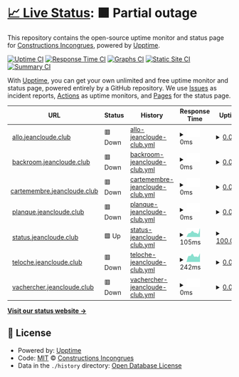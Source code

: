 # [📈 Live Status](https://status.jeancloude.club): <!--live status--> **🟧 Partial outage**

This repository contains the open-source uptime monitor and status page for [Constructions Incongrues](http://www.constructions-incongrues.net), powered by [Upptime](https://github.com/upptime/upptime).

[![Uptime CI](https://github.com/constructions-incongrues/status.jeancloude.club/workflows/Uptime%20CI/badge.svg)](https://github.com/constructions-incongrues/status.jeancloude.club/actions?query=workflow%3A%22Uptime+CI%22)
[![Response Time CI](https://github.com/constructions-incongrues/status.jeancloude.club/workflows/Response%20Time%20CI/badge.svg)](https://github.com/constructions-incongrues/status.jeancloude.club/actions?query=workflow%3A%22Response+Time+CI%22)
[![Graphs CI](https://github.com/constructions-incongrues/status.jeancloude.club/workflows/Graphs%20CI/badge.svg)](https://github.com/constructions-incongrues/status.jeancloude.club/actions?query=workflow%3A%22Graphs+CI%22)
[![Static Site CI](https://github.com/constructions-incongrues/status.jeancloude.club/workflows/Static%20Site%20CI/badge.svg)](https://github.com/constructions-incongrues/status.jeancloude.club/actions?query=workflow%3A%22Static+Site+CI%22)
[![Summary CI](https://github.com/constructions-incongrues/status.jeancloude.club/workflows/Summary%20CI/badge.svg)](https://github.com/constructions-incongrues/status.jeancloude.club/actions?query=workflow%3A%22Summary+CI%22)

With [Upptime](https://upptime.js.org), you can get your own unlimited and free uptime monitor and status page, powered entirely by a GitHub repository. We use [Issues](https://github.com/constructions-incongrues/status.jeancloude.club/issues) as incident reports, [Actions](https://github.com/constructions-incongrues/status.jeancloude.club/actions) as uptime monitors, and [Pages](https://status.jeancloude.club) for the status page.

<!--start: status pages-->
<!-- This summary is generated by Upptime (https://github.com/upptime/upptime) -->
<!-- Do not edit this manually, your changes will be overwritten -->
<!-- prettier-ignore -->
| URL | Status | History | Response Time | Uptime |
| --- | ------ | ------- | ------------- | ------ |
| <img alt="" src="https://favicons.githubusercontent.com/allo.jeancloude.club" height="13"> [allo.jeancloude.club](https://allo.jeancloude.club) | 🟥 Down | [allo-jeancloude-club.yml](https://github.com/constructions-incongrues/club.jeancloude.status/commits/HEAD/history/allo-jeancloude-club.yml) | <details><summary><img alt="Response time graph" src="./graphs/allo-jeancloude-club/response-time-week.png" height="20"> 0ms</summary><br><a href="https://status.jeancloude.club/history/allo-jeancloude-club"><img alt="Response time 0" src="https://img.shields.io/endpoint?url=https%3A%2F%2Fraw.githubusercontent.com%2Fconstructions-incongrues%2Fclub.jeancloude.status%2FHEAD%2Fapi%2Fallo-jeancloude-club%2Fresponse-time.json"></a><br><a href="https://status.jeancloude.club/history/allo-jeancloude-club"><img alt="24-hour response time 0" src="https://img.shields.io/endpoint?url=https%3A%2F%2Fraw.githubusercontent.com%2Fconstructions-incongrues%2Fclub.jeancloude.status%2FHEAD%2Fapi%2Fallo-jeancloude-club%2Fresponse-time-day.json"></a><br><a href="https://status.jeancloude.club/history/allo-jeancloude-club"><img alt="7-day response time 0" src="https://img.shields.io/endpoint?url=https%3A%2F%2Fraw.githubusercontent.com%2Fconstructions-incongrues%2Fclub.jeancloude.status%2FHEAD%2Fapi%2Fallo-jeancloude-club%2Fresponse-time-week.json"></a><br><a href="https://status.jeancloude.club/history/allo-jeancloude-club"><img alt="30-day response time 0" src="https://img.shields.io/endpoint?url=https%3A%2F%2Fraw.githubusercontent.com%2Fconstructions-incongrues%2Fclub.jeancloude.status%2FHEAD%2Fapi%2Fallo-jeancloude-club%2Fresponse-time-month.json"></a><br><a href="https://status.jeancloude.club/history/allo-jeancloude-club"><img alt="1-year response time 0" src="https://img.shields.io/endpoint?url=https%3A%2F%2Fraw.githubusercontent.com%2Fconstructions-incongrues%2Fclub.jeancloude.status%2FHEAD%2Fapi%2Fallo-jeancloude-club%2Fresponse-time-year.json"></a></details> | <details><summary><a href="https://status.jeancloude.club/history/allo-jeancloude-club">0.00%</a></summary><a href="https://status.jeancloude.club/history/allo-jeancloude-club"><img alt="All-time uptime 0.00%" src="https://img.shields.io/endpoint?url=https%3A%2F%2Fraw.githubusercontent.com%2Fconstructions-incongrues%2Fclub.jeancloude.status%2FHEAD%2Fapi%2Fallo-jeancloude-club%2Fuptime.json"></a><br><a href="https://status.jeancloude.club/history/allo-jeancloude-club"><img alt="24-hour uptime 0.00%" src="https://img.shields.io/endpoint?url=https%3A%2F%2Fraw.githubusercontent.com%2Fconstructions-incongrues%2Fclub.jeancloude.status%2FHEAD%2Fapi%2Fallo-jeancloude-club%2Fuptime-day.json"></a><br><a href="https://status.jeancloude.club/history/allo-jeancloude-club"><img alt="7-day uptime 0.00%" src="https://img.shields.io/endpoint?url=https%3A%2F%2Fraw.githubusercontent.com%2Fconstructions-incongrues%2Fclub.jeancloude.status%2FHEAD%2Fapi%2Fallo-jeancloude-club%2Fuptime-week.json"></a><br><a href="https://status.jeancloude.club/history/allo-jeancloude-club"><img alt="30-day uptime 0.00%" src="https://img.shields.io/endpoint?url=https%3A%2F%2Fraw.githubusercontent.com%2Fconstructions-incongrues%2Fclub.jeancloude.status%2FHEAD%2Fapi%2Fallo-jeancloude-club%2Fuptime-month.json"></a><br><a href="https://status.jeancloude.club/history/allo-jeancloude-club"><img alt="1-year uptime 0.00%" src="https://img.shields.io/endpoint?url=https%3A%2F%2Fraw.githubusercontent.com%2Fconstructions-incongrues%2Fclub.jeancloude.status%2FHEAD%2Fapi%2Fallo-jeancloude-club%2Fuptime-year.json"></a></details>
| <img alt="" src="https://favicons.githubusercontent.com/backroom.jeancloude.club" height="13"> [backroom.jeancloude.club](https://backroom.jeancloude.club) | 🟥 Down | [backroom-jeancloude-club.yml](https://github.com/constructions-incongrues/club.jeancloude.status/commits/HEAD/history/backroom-jeancloude-club.yml) | <details><summary><img alt="Response time graph" src="./graphs/backroom-jeancloude-club/response-time-week.png" height="20"> 0ms</summary><br><a href="https://status.jeancloude.club/history/backroom-jeancloude-club"><img alt="Response time 0" src="https://img.shields.io/endpoint?url=https%3A%2F%2Fraw.githubusercontent.com%2Fconstructions-incongrues%2Fclub.jeancloude.status%2FHEAD%2Fapi%2Fbackroom-jeancloude-club%2Fresponse-time.json"></a><br><a href="https://status.jeancloude.club/history/backroom-jeancloude-club"><img alt="24-hour response time 0" src="https://img.shields.io/endpoint?url=https%3A%2F%2Fraw.githubusercontent.com%2Fconstructions-incongrues%2Fclub.jeancloude.status%2FHEAD%2Fapi%2Fbackroom-jeancloude-club%2Fresponse-time-day.json"></a><br><a href="https://status.jeancloude.club/history/backroom-jeancloude-club"><img alt="7-day response time 0" src="https://img.shields.io/endpoint?url=https%3A%2F%2Fraw.githubusercontent.com%2Fconstructions-incongrues%2Fclub.jeancloude.status%2FHEAD%2Fapi%2Fbackroom-jeancloude-club%2Fresponse-time-week.json"></a><br><a href="https://status.jeancloude.club/history/backroom-jeancloude-club"><img alt="30-day response time 0" src="https://img.shields.io/endpoint?url=https%3A%2F%2Fraw.githubusercontent.com%2Fconstructions-incongrues%2Fclub.jeancloude.status%2FHEAD%2Fapi%2Fbackroom-jeancloude-club%2Fresponse-time-month.json"></a><br><a href="https://status.jeancloude.club/history/backroom-jeancloude-club"><img alt="1-year response time 0" src="https://img.shields.io/endpoint?url=https%3A%2F%2Fraw.githubusercontent.com%2Fconstructions-incongrues%2Fclub.jeancloude.status%2FHEAD%2Fapi%2Fbackroom-jeancloude-club%2Fresponse-time-year.json"></a></details> | <details><summary><a href="https://status.jeancloude.club/history/backroom-jeancloude-club">0.00%</a></summary><a href="https://status.jeancloude.club/history/backroom-jeancloude-club"><img alt="All-time uptime 0.00%" src="https://img.shields.io/endpoint?url=https%3A%2F%2Fraw.githubusercontent.com%2Fconstructions-incongrues%2Fclub.jeancloude.status%2FHEAD%2Fapi%2Fbackroom-jeancloude-club%2Fuptime.json"></a><br><a href="https://status.jeancloude.club/history/backroom-jeancloude-club"><img alt="24-hour uptime 0.00%" src="https://img.shields.io/endpoint?url=https%3A%2F%2Fraw.githubusercontent.com%2Fconstructions-incongrues%2Fclub.jeancloude.status%2FHEAD%2Fapi%2Fbackroom-jeancloude-club%2Fuptime-day.json"></a><br><a href="https://status.jeancloude.club/history/backroom-jeancloude-club"><img alt="7-day uptime 0.00%" src="https://img.shields.io/endpoint?url=https%3A%2F%2Fraw.githubusercontent.com%2Fconstructions-incongrues%2Fclub.jeancloude.status%2FHEAD%2Fapi%2Fbackroom-jeancloude-club%2Fuptime-week.json"></a><br><a href="https://status.jeancloude.club/history/backroom-jeancloude-club"><img alt="30-day uptime 0.00%" src="https://img.shields.io/endpoint?url=https%3A%2F%2Fraw.githubusercontent.com%2Fconstructions-incongrues%2Fclub.jeancloude.status%2FHEAD%2Fapi%2Fbackroom-jeancloude-club%2Fuptime-month.json"></a><br><a href="https://status.jeancloude.club/history/backroom-jeancloude-club"><img alt="1-year uptime 0.00%" src="https://img.shields.io/endpoint?url=https%3A%2F%2Fraw.githubusercontent.com%2Fconstructions-incongrues%2Fclub.jeancloude.status%2FHEAD%2Fapi%2Fbackroom-jeancloude-club%2Fuptime-year.json"></a></details>
| <img alt="" src="https://favicons.githubusercontent.com/cartemembre.jeancloude.club" height="13"> [cartemembre.jeancloude.club](https://cartemembre.jeancloude.club) | 🟥 Down | [cartemembre-jeancloude-club.yml](https://github.com/constructions-incongrues/club.jeancloude.status/commits/HEAD/history/cartemembre-jeancloude-club.yml) | <details><summary><img alt="Response time graph" src="./graphs/cartemembre-jeancloude-club/response-time-week.png" height="20"> 0ms</summary><br><a href="https://status.jeancloude.club/history/cartemembre-jeancloude-club"><img alt="Response time 0" src="https://img.shields.io/endpoint?url=https%3A%2F%2Fraw.githubusercontent.com%2Fconstructions-incongrues%2Fclub.jeancloude.status%2FHEAD%2Fapi%2Fcartemembre-jeancloude-club%2Fresponse-time.json"></a><br><a href="https://status.jeancloude.club/history/cartemembre-jeancloude-club"><img alt="24-hour response time 0" src="https://img.shields.io/endpoint?url=https%3A%2F%2Fraw.githubusercontent.com%2Fconstructions-incongrues%2Fclub.jeancloude.status%2FHEAD%2Fapi%2Fcartemembre-jeancloude-club%2Fresponse-time-day.json"></a><br><a href="https://status.jeancloude.club/history/cartemembre-jeancloude-club"><img alt="7-day response time 0" src="https://img.shields.io/endpoint?url=https%3A%2F%2Fraw.githubusercontent.com%2Fconstructions-incongrues%2Fclub.jeancloude.status%2FHEAD%2Fapi%2Fcartemembre-jeancloude-club%2Fresponse-time-week.json"></a><br><a href="https://status.jeancloude.club/history/cartemembre-jeancloude-club"><img alt="30-day response time 0" src="https://img.shields.io/endpoint?url=https%3A%2F%2Fraw.githubusercontent.com%2Fconstructions-incongrues%2Fclub.jeancloude.status%2FHEAD%2Fapi%2Fcartemembre-jeancloude-club%2Fresponse-time-month.json"></a><br><a href="https://status.jeancloude.club/history/cartemembre-jeancloude-club"><img alt="1-year response time 0" src="https://img.shields.io/endpoint?url=https%3A%2F%2Fraw.githubusercontent.com%2Fconstructions-incongrues%2Fclub.jeancloude.status%2FHEAD%2Fapi%2Fcartemembre-jeancloude-club%2Fresponse-time-year.json"></a></details> | <details><summary><a href="https://status.jeancloude.club/history/cartemembre-jeancloude-club">0.00%</a></summary><a href="https://status.jeancloude.club/history/cartemembre-jeancloude-club"><img alt="All-time uptime 0.00%" src="https://img.shields.io/endpoint?url=https%3A%2F%2Fraw.githubusercontent.com%2Fconstructions-incongrues%2Fclub.jeancloude.status%2FHEAD%2Fapi%2Fcartemembre-jeancloude-club%2Fuptime.json"></a><br><a href="https://status.jeancloude.club/history/cartemembre-jeancloude-club"><img alt="24-hour uptime 0.00%" src="https://img.shields.io/endpoint?url=https%3A%2F%2Fraw.githubusercontent.com%2Fconstructions-incongrues%2Fclub.jeancloude.status%2FHEAD%2Fapi%2Fcartemembre-jeancloude-club%2Fuptime-day.json"></a><br><a href="https://status.jeancloude.club/history/cartemembre-jeancloude-club"><img alt="7-day uptime 0.00%" src="https://img.shields.io/endpoint?url=https%3A%2F%2Fraw.githubusercontent.com%2Fconstructions-incongrues%2Fclub.jeancloude.status%2FHEAD%2Fapi%2Fcartemembre-jeancloude-club%2Fuptime-week.json"></a><br><a href="https://status.jeancloude.club/history/cartemembre-jeancloude-club"><img alt="30-day uptime 0.00%" src="https://img.shields.io/endpoint?url=https%3A%2F%2Fraw.githubusercontent.com%2Fconstructions-incongrues%2Fclub.jeancloude.status%2FHEAD%2Fapi%2Fcartemembre-jeancloude-club%2Fuptime-month.json"></a><br><a href="https://status.jeancloude.club/history/cartemembre-jeancloude-club"><img alt="1-year uptime 0.00%" src="https://img.shields.io/endpoint?url=https%3A%2F%2Fraw.githubusercontent.com%2Fconstructions-incongrues%2Fclub.jeancloude.status%2FHEAD%2Fapi%2Fcartemembre-jeancloude-club%2Fuptime-year.json"></a></details>
| <img alt="" src="https://favicons.githubusercontent.com/planque.jeancloude.club" height="13"> [planque.jeancloude.club](https://planque.jeancloude.club) | 🟥 Down | [planque-jeancloude-club.yml](https://github.com/constructions-incongrues/club.jeancloude.status/commits/HEAD/history/planque-jeancloude-club.yml) | <details><summary><img alt="Response time graph" src="./graphs/planque-jeancloude-club/response-time-week.png" height="20"> 0ms</summary><br><a href="https://status.jeancloude.club/history/planque-jeancloude-club"><img alt="Response time 0" src="https://img.shields.io/endpoint?url=https%3A%2F%2Fraw.githubusercontent.com%2Fconstructions-incongrues%2Fclub.jeancloude.status%2FHEAD%2Fapi%2Fplanque-jeancloude-club%2Fresponse-time.json"></a><br><a href="https://status.jeancloude.club/history/planque-jeancloude-club"><img alt="24-hour response time 0" src="https://img.shields.io/endpoint?url=https%3A%2F%2Fraw.githubusercontent.com%2Fconstructions-incongrues%2Fclub.jeancloude.status%2FHEAD%2Fapi%2Fplanque-jeancloude-club%2Fresponse-time-day.json"></a><br><a href="https://status.jeancloude.club/history/planque-jeancloude-club"><img alt="7-day response time 0" src="https://img.shields.io/endpoint?url=https%3A%2F%2Fraw.githubusercontent.com%2Fconstructions-incongrues%2Fclub.jeancloude.status%2FHEAD%2Fapi%2Fplanque-jeancloude-club%2Fresponse-time-week.json"></a><br><a href="https://status.jeancloude.club/history/planque-jeancloude-club"><img alt="30-day response time 0" src="https://img.shields.io/endpoint?url=https%3A%2F%2Fraw.githubusercontent.com%2Fconstructions-incongrues%2Fclub.jeancloude.status%2FHEAD%2Fapi%2Fplanque-jeancloude-club%2Fresponse-time-month.json"></a><br><a href="https://status.jeancloude.club/history/planque-jeancloude-club"><img alt="1-year response time 0" src="https://img.shields.io/endpoint?url=https%3A%2F%2Fraw.githubusercontent.com%2Fconstructions-incongrues%2Fclub.jeancloude.status%2FHEAD%2Fapi%2Fplanque-jeancloude-club%2Fresponse-time-year.json"></a></details> | <details><summary><a href="https://status.jeancloude.club/history/planque-jeancloude-club">0.00%</a></summary><a href="https://status.jeancloude.club/history/planque-jeancloude-club"><img alt="All-time uptime 0.00%" src="https://img.shields.io/endpoint?url=https%3A%2F%2Fraw.githubusercontent.com%2Fconstructions-incongrues%2Fclub.jeancloude.status%2FHEAD%2Fapi%2Fplanque-jeancloude-club%2Fuptime.json"></a><br><a href="https://status.jeancloude.club/history/planque-jeancloude-club"><img alt="24-hour uptime 0.00%" src="https://img.shields.io/endpoint?url=https%3A%2F%2Fraw.githubusercontent.com%2Fconstructions-incongrues%2Fclub.jeancloude.status%2FHEAD%2Fapi%2Fplanque-jeancloude-club%2Fuptime-day.json"></a><br><a href="https://status.jeancloude.club/history/planque-jeancloude-club"><img alt="7-day uptime 0.00%" src="https://img.shields.io/endpoint?url=https%3A%2F%2Fraw.githubusercontent.com%2Fconstructions-incongrues%2Fclub.jeancloude.status%2FHEAD%2Fapi%2Fplanque-jeancloude-club%2Fuptime-week.json"></a><br><a href="https://status.jeancloude.club/history/planque-jeancloude-club"><img alt="30-day uptime 0.00%" src="https://img.shields.io/endpoint?url=https%3A%2F%2Fraw.githubusercontent.com%2Fconstructions-incongrues%2Fclub.jeancloude.status%2FHEAD%2Fapi%2Fplanque-jeancloude-club%2Fuptime-month.json"></a><br><a href="https://status.jeancloude.club/history/planque-jeancloude-club"><img alt="1-year uptime 0.00%" src="https://img.shields.io/endpoint?url=https%3A%2F%2Fraw.githubusercontent.com%2Fconstructions-incongrues%2Fclub.jeancloude.status%2FHEAD%2Fapi%2Fplanque-jeancloude-club%2Fuptime-year.json"></a></details>
| <img alt="" src="https://favicons.githubusercontent.com/status.jeancloude.club" height="13"> [status.jeancloude.club](https://status.jeancloude.club) | 🟩 Up | [status-jeancloude-club.yml](https://github.com/constructions-incongrues/club.jeancloude.status/commits/HEAD/history/status-jeancloude-club.yml) | <details><summary><img alt="Response time graph" src="./graphs/status-jeancloude-club/response-time-week.png" height="20"> 105ms</summary><br><a href="https://status.jeancloude.club/history/status-jeancloude-club"><img alt="Response time 130" src="https://img.shields.io/endpoint?url=https%3A%2F%2Fraw.githubusercontent.com%2Fconstructions-incongrues%2Fclub.jeancloude.status%2FHEAD%2Fapi%2Fstatus-jeancloude-club%2Fresponse-time.json"></a><br><a href="https://status.jeancloude.club/history/status-jeancloude-club"><img alt="24-hour response time 74" src="https://img.shields.io/endpoint?url=https%3A%2F%2Fraw.githubusercontent.com%2Fconstructions-incongrues%2Fclub.jeancloude.status%2FHEAD%2Fapi%2Fstatus-jeancloude-club%2Fresponse-time-day.json"></a><br><a href="https://status.jeancloude.club/history/status-jeancloude-club"><img alt="7-day response time 105" src="https://img.shields.io/endpoint?url=https%3A%2F%2Fraw.githubusercontent.com%2Fconstructions-incongrues%2Fclub.jeancloude.status%2FHEAD%2Fapi%2Fstatus-jeancloude-club%2Fresponse-time-week.json"></a><br><a href="https://status.jeancloude.club/history/status-jeancloude-club"><img alt="30-day response time 116" src="https://img.shields.io/endpoint?url=https%3A%2F%2Fraw.githubusercontent.com%2Fconstructions-incongrues%2Fclub.jeancloude.status%2FHEAD%2Fapi%2Fstatus-jeancloude-club%2Fresponse-time-month.json"></a><br><a href="https://status.jeancloude.club/history/status-jeancloude-club"><img alt="1-year response time 130" src="https://img.shields.io/endpoint?url=https%3A%2F%2Fraw.githubusercontent.com%2Fconstructions-incongrues%2Fclub.jeancloude.status%2FHEAD%2Fapi%2Fstatus-jeancloude-club%2Fresponse-time-year.json"></a></details> | <details><summary><a href="https://status.jeancloude.club/history/status-jeancloude-club">100.00%</a></summary><a href="https://status.jeancloude.club/history/status-jeancloude-club"><img alt="All-time uptime 99.80%" src="https://img.shields.io/endpoint?url=https%3A%2F%2Fraw.githubusercontent.com%2Fconstructions-incongrues%2Fclub.jeancloude.status%2FHEAD%2Fapi%2Fstatus-jeancloude-club%2Fuptime.json"></a><br><a href="https://status.jeancloude.club/history/status-jeancloude-club"><img alt="24-hour uptime 100.00%" src="https://img.shields.io/endpoint?url=https%3A%2F%2Fraw.githubusercontent.com%2Fconstructions-incongrues%2Fclub.jeancloude.status%2FHEAD%2Fapi%2Fstatus-jeancloude-club%2Fuptime-day.json"></a><br><a href="https://status.jeancloude.club/history/status-jeancloude-club"><img alt="7-day uptime 100.00%" src="https://img.shields.io/endpoint?url=https%3A%2F%2Fraw.githubusercontent.com%2Fconstructions-incongrues%2Fclub.jeancloude.status%2FHEAD%2Fapi%2Fstatus-jeancloude-club%2Fuptime-week.json"></a><br><a href="https://status.jeancloude.club/history/status-jeancloude-club"><img alt="30-day uptime 100.00%" src="https://img.shields.io/endpoint?url=https%3A%2F%2Fraw.githubusercontent.com%2Fconstructions-incongrues%2Fclub.jeancloude.status%2FHEAD%2Fapi%2Fstatus-jeancloude-club%2Fuptime-month.json"></a><br><a href="https://status.jeancloude.club/history/status-jeancloude-club"><img alt="1-year uptime 99.80%" src="https://img.shields.io/endpoint?url=https%3A%2F%2Fraw.githubusercontent.com%2Fconstructions-incongrues%2Fclub.jeancloude.status%2FHEAD%2Fapi%2Fstatus-jeancloude-club%2Fuptime-year.json"></a></details>
| <img alt="" src="https://favicons.githubusercontent.com/teloche.jeancloude.club" height="13"> [teloche.jeancloude.club](https://teloche.jeancloude.club) | 🟥 Down | [teloche-jeancloude-club.yml](https://github.com/constructions-incongrues/club.jeancloude.status/commits/HEAD/history/teloche-jeancloude-club.yml) | <details><summary><img alt="Response time graph" src="./graphs/teloche-jeancloude-club/response-time-week.png" height="20"> 242ms</summary><br><a href="https://status.jeancloude.club/history/teloche-jeancloude-club"><img alt="Response time 280" src="https://img.shields.io/endpoint?url=https%3A%2F%2Fraw.githubusercontent.com%2Fconstructions-incongrues%2Fclub.jeancloude.status%2FHEAD%2Fapi%2Fteloche-jeancloude-club%2Fresponse-time.json"></a><br><a href="https://status.jeancloude.club/history/teloche-jeancloude-club"><img alt="24-hour response time 212" src="https://img.shields.io/endpoint?url=https%3A%2F%2Fraw.githubusercontent.com%2Fconstructions-incongrues%2Fclub.jeancloude.status%2FHEAD%2Fapi%2Fteloche-jeancloude-club%2Fresponse-time-day.json"></a><br><a href="https://status.jeancloude.club/history/teloche-jeancloude-club"><img alt="7-day response time 242" src="https://img.shields.io/endpoint?url=https%3A%2F%2Fraw.githubusercontent.com%2Fconstructions-incongrues%2Fclub.jeancloude.status%2FHEAD%2Fapi%2Fteloche-jeancloude-club%2Fresponse-time-week.json"></a><br><a href="https://status.jeancloude.club/history/teloche-jeancloude-club"><img alt="30-day response time 241" src="https://img.shields.io/endpoint?url=https%3A%2F%2Fraw.githubusercontent.com%2Fconstructions-incongrues%2Fclub.jeancloude.status%2FHEAD%2Fapi%2Fteloche-jeancloude-club%2Fresponse-time-month.json"></a><br><a href="https://status.jeancloude.club/history/teloche-jeancloude-club"><img alt="1-year response time 280" src="https://img.shields.io/endpoint?url=https%3A%2F%2Fraw.githubusercontent.com%2Fconstructions-incongrues%2Fclub.jeancloude.status%2FHEAD%2Fapi%2Fteloche-jeancloude-club%2Fresponse-time-year.json"></a></details> | <details><summary><a href="https://status.jeancloude.club/history/teloche-jeancloude-club">0.00%</a></summary><a href="https://status.jeancloude.club/history/teloche-jeancloude-club"><img alt="All-time uptime 0.51%" src="https://img.shields.io/endpoint?url=https%3A%2F%2Fraw.githubusercontent.com%2Fconstructions-incongrues%2Fclub.jeancloude.status%2FHEAD%2Fapi%2Fteloche-jeancloude-club%2Fuptime.json"></a><br><a href="https://status.jeancloude.club/history/teloche-jeancloude-club"><img alt="24-hour uptime 0.00%" src="https://img.shields.io/endpoint?url=https%3A%2F%2Fraw.githubusercontent.com%2Fconstructions-incongrues%2Fclub.jeancloude.status%2FHEAD%2Fapi%2Fteloche-jeancloude-club%2Fuptime-day.json"></a><br><a href="https://status.jeancloude.club/history/teloche-jeancloude-club"><img alt="7-day uptime 0.00%" src="https://img.shields.io/endpoint?url=https%3A%2F%2Fraw.githubusercontent.com%2Fconstructions-incongrues%2Fclub.jeancloude.status%2FHEAD%2Fapi%2Fteloche-jeancloude-club%2Fuptime-week.json"></a><br><a href="https://status.jeancloude.club/history/teloche-jeancloude-club"><img alt="30-day uptime 0.00%" src="https://img.shields.io/endpoint?url=https%3A%2F%2Fraw.githubusercontent.com%2Fconstructions-incongrues%2Fclub.jeancloude.status%2FHEAD%2Fapi%2Fteloche-jeancloude-club%2Fuptime-month.json"></a><br><a href="https://status.jeancloude.club/history/teloche-jeancloude-club"><img alt="1-year uptime 0.51%" src="https://img.shields.io/endpoint?url=https%3A%2F%2Fraw.githubusercontent.com%2Fconstructions-incongrues%2Fclub.jeancloude.status%2FHEAD%2Fapi%2Fteloche-jeancloude-club%2Fuptime-year.json"></a></details>
| <img alt="" src="https://favicons.githubusercontent.com/vachercher.jeancloude.club" height="13"> [vachercher.jeancloude.club](https://vachercher.jeancloude.club) | 🟥 Down | [vachercher-jeancloude-club.yml](https://github.com/constructions-incongrues/club.jeancloude.status/commits/HEAD/history/vachercher-jeancloude-club.yml) | <details><summary><img alt="Response time graph" src="./graphs/vachercher-jeancloude-club/response-time-week.png" height="20"> 0ms</summary><br><a href="https://status.jeancloude.club/history/vachercher-jeancloude-club"><img alt="Response time 0" src="https://img.shields.io/endpoint?url=https%3A%2F%2Fraw.githubusercontent.com%2Fconstructions-incongrues%2Fclub.jeancloude.status%2FHEAD%2Fapi%2Fvachercher-jeancloude-club%2Fresponse-time.json"></a><br><a href="https://status.jeancloude.club/history/vachercher-jeancloude-club"><img alt="24-hour response time 0" src="https://img.shields.io/endpoint?url=https%3A%2F%2Fraw.githubusercontent.com%2Fconstructions-incongrues%2Fclub.jeancloude.status%2FHEAD%2Fapi%2Fvachercher-jeancloude-club%2Fresponse-time-day.json"></a><br><a href="https://status.jeancloude.club/history/vachercher-jeancloude-club"><img alt="7-day response time 0" src="https://img.shields.io/endpoint?url=https%3A%2F%2Fraw.githubusercontent.com%2Fconstructions-incongrues%2Fclub.jeancloude.status%2FHEAD%2Fapi%2Fvachercher-jeancloude-club%2Fresponse-time-week.json"></a><br><a href="https://status.jeancloude.club/history/vachercher-jeancloude-club"><img alt="30-day response time 0" src="https://img.shields.io/endpoint?url=https%3A%2F%2Fraw.githubusercontent.com%2Fconstructions-incongrues%2Fclub.jeancloude.status%2FHEAD%2Fapi%2Fvachercher-jeancloude-club%2Fresponse-time-month.json"></a><br><a href="https://status.jeancloude.club/history/vachercher-jeancloude-club"><img alt="1-year response time 0" src="https://img.shields.io/endpoint?url=https%3A%2F%2Fraw.githubusercontent.com%2Fconstructions-incongrues%2Fclub.jeancloude.status%2FHEAD%2Fapi%2Fvachercher-jeancloude-club%2Fresponse-time-year.json"></a></details> | <details><summary><a href="https://status.jeancloude.club/history/vachercher-jeancloude-club">0.00%</a></summary><a href="https://status.jeancloude.club/history/vachercher-jeancloude-club"><img alt="All-time uptime 0.00%" src="https://img.shields.io/endpoint?url=https%3A%2F%2Fraw.githubusercontent.com%2Fconstructions-incongrues%2Fclub.jeancloude.status%2FHEAD%2Fapi%2Fvachercher-jeancloude-club%2Fuptime.json"></a><br><a href="https://status.jeancloude.club/history/vachercher-jeancloude-club"><img alt="24-hour uptime 0.00%" src="https://img.shields.io/endpoint?url=https%3A%2F%2Fraw.githubusercontent.com%2Fconstructions-incongrues%2Fclub.jeancloude.status%2FHEAD%2Fapi%2Fvachercher-jeancloude-club%2Fuptime-day.json"></a><br><a href="https://status.jeancloude.club/history/vachercher-jeancloude-club"><img alt="7-day uptime 0.00%" src="https://img.shields.io/endpoint?url=https%3A%2F%2Fraw.githubusercontent.com%2Fconstructions-incongrues%2Fclub.jeancloude.status%2FHEAD%2Fapi%2Fvachercher-jeancloude-club%2Fuptime-week.json"></a><br><a href="https://status.jeancloude.club/history/vachercher-jeancloude-club"><img alt="30-day uptime 0.00%" src="https://img.shields.io/endpoint?url=https%3A%2F%2Fraw.githubusercontent.com%2Fconstructions-incongrues%2Fclub.jeancloude.status%2FHEAD%2Fapi%2Fvachercher-jeancloude-club%2Fuptime-month.json"></a><br><a href="https://status.jeancloude.club/history/vachercher-jeancloude-club"><img alt="1-year uptime 0.00%" src="https://img.shields.io/endpoint?url=https%3A%2F%2Fraw.githubusercontent.com%2Fconstructions-incongrues%2Fclub.jeancloude.status%2FHEAD%2Fapi%2Fvachercher-jeancloude-club%2Fuptime-year.json"></a></details>

<!--end: status pages-->

[**Visit our status website →**](https://status.jeancloude.club)

## 📄 License

- Powered by: [Upptime](https://github.com/upptime/upptime)
- Code: [MIT](./LICENSE) © [Constructions Incongrues](http://www.constructions-incongrues.net)
- Data in the `./history` directory: [Open Database License](https://opendatacommons.org/licenses/odbl/1-0/)
